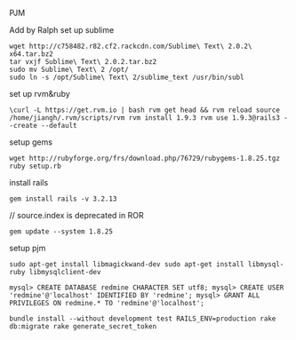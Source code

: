 PJM

Add by Ralph
set up sublime
``` shell
wget http://c758482.r82.cf2.rackcdn.com/Sublime\ Text\ 2.0.2\ x64.tar.bz2
tar vxjf Sublime\ Text\ 2.0.2.tar.bz2
sudo mv Sublime\ Text\ 2 /opt/
sudo ln -s /opt/Sublime\ Text\ 2/sublime_text /usr/bin/subl
```



set up rvm&ruby
``` shell
\curl -L https://get.rvm.io | bash rvm get head && rvm reload source /home/jiangh/.rvm/scripts/rvm rvm install 1.9.3 rvm use 1.9.3@rails3 --create --default
```

setup gems
``` shell
wget http://rubyforge.org/frs/download.php/76729/rubygems-1.8.25.tgz ruby setup.rb
``` 

install rails
``` shell
gem install rails -v 3.2.13
```
// source.index is deprecated in ROR
``` shell
gem update --system 1.8.25
```

setup pjm
``` shell
sudo apt-get install libmagickwand-dev sudo apt-get install libmysql-ruby libmysqlclient-dev

mysql> CREATE DATABASE redmine CHARACTER SET utf8; mysql> CREATE USER 'redmine'@'localhost' IDENTIFIED BY 'redmine'; mysql> GRANT ALL PRIVILEGES ON redmine.* TO 'redmine'@'localhost';

bundle install --without development test RAILS_ENV=production rake db:migrate rake generate_secret_token
``` 
